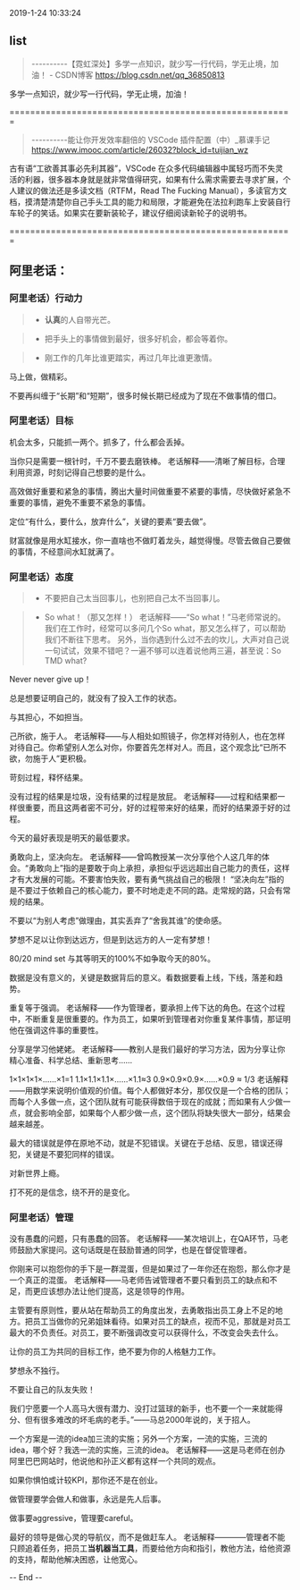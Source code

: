 

2019-1-24 10:33:24

## list
> ----------【霓虹深处】多学一点知识，就少写一行代码，学无止境，加油！ - CSDN博客
> https://blog.csdn.net/qq_36850813

多学一点知识，就少写一行代码，学无止境，加油！

=======================================================


> ----------能让你开发效率翻倍的 VSCode 插件配置（中）_慕课手记
> https://www.imooc.com/article/26032?block_id=tuijian_wz

古有语“工欲善其事必先利其器”，VSCode 在众多代码编辑器中属轻巧而不失灵活的利器，很多器本身就是就非常值得研究，如果有什么需求需要去寻求扩展，个人建议的做法还是多读文档（RTFM，Read The Fucking Manual），多读官方文档，摸清楚清楚你自己手头工具的能力和局限，才能避免在法拉利跑车上安装自行车轮子的笑话。如果实在要新装轮子，建议仔细阅读新轮子的说明书。

=======================================================



## 阿里老话：

### 阿里老话）行动力

> * **认真**的人自带光芒。

> * 把手头上的事情做到最好，很多好机会，都会等着你。

> * 刚工作的几年比谁更踏实，再过几年比谁更激情。

马上做，做精彩。

不要再纠缠于“长期”和“短期”，很多时候长期已经成为了现在不做事情的借口。

### 阿里老话）目标
机会太多，只能抓一两个。抓多了，什么都会丢掉。

当你只是需要一根针时，千万不要去磨铁棒。
老话解释——清晰了解目标，合理利用资源，时刻记得自己想要的是什么。

高效做好重要和紧急的事情，腾出大量时间做重要不紧要的事情，尽快做好紧急不重要的事情，避免不重要不紧急的事情。

定位“有什么，要什么，放弃什么”，关键的要素“要去做”。

财富就像是用水缸接水，你一直啥也不做盯着龙头，越觉得慢。尽管去做自己要做的事情，不经意间水缸就满了。


### 阿里老话）态度

> * 不要把自己太当回事儿，也别把自己太不当回事儿。

> * So what！（那又怎样！）
老话解释——“So what！”马老师常说的。
我们在工作时，经常可以多问几个So what，那又怎么样了，可以帮助我们不断往下思考。
另外，当你遇到什么过不去的坎儿，大声对自己说一句试试，效果不错吧？一遍不够可以连着说他两三遍，甚至说：So TMD what?

Never never give up！

总是想要证明自己的，就没有了投入工作的状态。

与其担心，不如担当。

己所欲，施于人。
老话解释——与人相处如照镜子，你怎样对待别人，也在怎样对待自己。你希望别人怎么对你，你要首先怎样对人。而且，这个观念比“已所不欲，勿施于人”更积极。

苛刻过程，释怀结果。

没有过程的结果是垃圾，没有结果的过程是放屁。
老话解释——过程和结果都一样很重要，而且这两者密不可分，好的过程带来好的结果，而好的结果源于好的过程。

今天的最好表现是明天的最低要求。

勇敢向上，坚决向左。
老话解释——曾鸣教授某一次分享他个人这几年的体会。“勇敢向上”指的是要敢于向上承担，承担似乎远远超出自己能力的责任，这样才有大发展的可能。不要害怕失败，要有勇气挑战自己的极限！ “坚决向左”指的是不要过于依赖自己的核心能力，要不时地走走不同的路。走常规的路，只会有常规的结果。

不要以“为别人考虑”做理由，其实丢弃了“舍我其谁”的使命感。

梦想不足以让你到达远方，但是到达远方的人一定有梦想！

80/20 mind set 与其等明天的100%不如争取今天的80%。

数据是没有意义的，关键是数据背后的意义。看数据要看上线，下线，落差和趋势。

重复等于强调。
老话解释——作为管理者，要承担上传下达的角色。在这个过程中，不断重复是很重要的。作为员工，如果听到管理者对你重复某件事情，那证明他在强调这件事的重要性。

分享是学习他姥姥。
老话解释——教别人是我们最好的学习方法，因为分享让你精心准备、科学总结、重新思考……

1×1×1×1×……×1=1
1.1×1.1×1.1×……×1.1≈3
0.9×0.9×0.9×……×0.9 ≈ 1/3
老话解释——用数学来说明价值观的价值。每个人都做好本分，那仅仅是一个合格的团队；而每个人多做一点，这个团队就有可能获得数倍于现在的成就；而如果有人少做一点，就会影响全部，如果每个人都少做一点，这个团队将缺失很大一部分，结果会越来越差。

最大的错误就是停在原地不动，就是不犯错误。关键在于总结、反思，错误还得犯，关键是不要犯同样的错误。

对新世界上瘾。

打不死的是信念，绕不开的是变化。



### 阿里老话）管理

没有愚蠢的问题，只有愚蠢的回答。
老话解释——某次培训上，在QA环节，马老师鼓励大家提问。这句话既是在鼓励普通的同学，也是在督促管理者。

你刚来可以抱怨你的手下是一群混蛋，但是如果过了一年你还在抱怨，那么你才是一个真正的混蛋。
老话解释——马老师告诫管理者不要只看到员工的缺点和不足，而更应该想办法让他们提高，这是领导的作用。

主管要有原则性，要从站在帮助员工的角度出发，去勇敢指出员工身上不足的地方。把员工当做你的兄弟姐妹看待。如果对员工的缺点，视而不见，那就是对员工最大的不负责任。对员工，要不断强调改变可以获得什么，不改变会失去什么。

让你的员工为共同的目标工作，绝不要为你的人格魅力工作。

梦想永不独行。

不要让自己的队友失败！

我们宁愿要一个人高马大很有潜力、没打过篮球的新手，也不要一个一来就能得分、但有很多难改的坏毛病的老手。”——马总2000年说的，关于招人。

一个方案是一流的idea加三流的实施；另外一个方案，一流的实施，三流的idea，哪个好？我选一流的实施，三流的idea。
老话解释——这是马老师在创办阿里巴巴网站时，他说他和孙正义都有这样一个共同的观点。

如果你惧怕或计较KPI，那你还不是在创业。

做管理要学会做人和做事，永远是先人后事。

做事要aggressive，管理要careful。

最好的领导是做心灵的导航仪，而不是做赶车人。
老话解释————管理者不能只顾追着任务，把员工**当机器当工具**，而要给他方向和指引，教他方法，给他资源的支持，帮助他解决困惑，让他宽心。



-- End --










